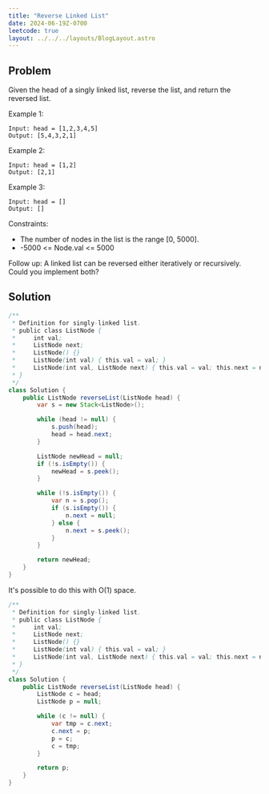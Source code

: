 ```yaml
---
title: "Reverse Linked List"
date: 2024-06-19Z-0700
leetcode: true
layout: ../../../layouts/BlogLayout.astro
---
```


## Problem

Given the head of a singly linked list, reverse the list, and return the reversed list.

Example 1:

```text
Input: head = [1,2,3,4,5]
Output: [5,4,3,2,1]
```

Example 2:

```text
Input: head = [1,2]
Output: [2,1]
```

Example 3:

```text
Input: head = []
Output: []
```

Constraints:

- The number of nodes in the list is the range [0, 5000].
- -5000 <= Node.val <= 5000

Follow up: A linked list can be reversed either iteratively or recursively. Could you implement both?

## Solution

```java
/**
 * Definition for singly-linked list.
 * public class ListNode {
 *     int val;
 *     ListNode next;
 *     ListNode() {}
 *     ListNode(int val) { this.val = val; }
 *     ListNode(int val, ListNode next) { this.val = val; this.next = next; }
 * }
 */
class Solution {
    public ListNode reverseList(ListNode head) {
        var s = new Stack<ListNode>();

        while (head != null) {
            s.push(head);
            head = head.next;
        }

        ListNode newHead = null;
        if (!s.isEmpty()) {
            newHead = s.peek();
        }

        while (!s.isEmpty()) {
            var n = s.pop();
            if (s.isEmpty()) {
                n.next = null;
            } else {
                n.next = s.peek();
            }
        }

        return newHead;
    }
}
```

It's possible to do this with O(1) space.

```java
/**
 * Definition for singly-linked list.
 * public class ListNode {
 *     int val;
 *     ListNode next;
 *     ListNode() {}
 *     ListNode(int val) { this.val = val; }
 *     ListNode(int val, ListNode next) { this.val = val; this.next = next; }
 * }
 */
class Solution {
    public ListNode reverseList(ListNode head) {
        ListNode c = head;
        ListNode p = null;

        while (c != null) {
            var tmp = c.next;
            c.next = p;
            p = c;
            c = tmp;
        }

        return p;
    }
}
```
